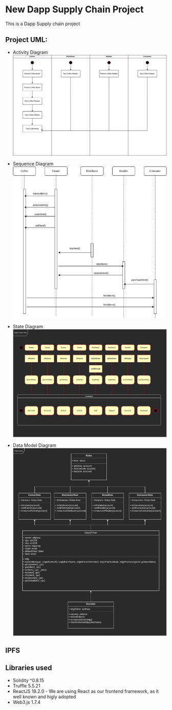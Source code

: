 # New Dapp Supply Chain Project

This is a Dapp Supply chain project

## Project UML:

- Activity Diagram
  ![Activity Diagram](./images/Activity%20Diagram.drawio.png)

- Sequence Diagram
  ![Sequence Diagram](./images/Sequence%20Diagram.drawio.png)

- State Diagram
  ![Activity Diagram](./images/State%20Diagram.drawio.png)

- Data Model Diagram
  ![Activity Diagram](./images/Data%20Model%20Diagram.drawio.png)

## IPFS

## Libraries used

- Solidity ^0.8.15
- Truffle 5.5.21
- ReactJS 18.2.0 - We are using React as our frontend framework, as it well known and higly adopted
- Web3.js 1.7.4
